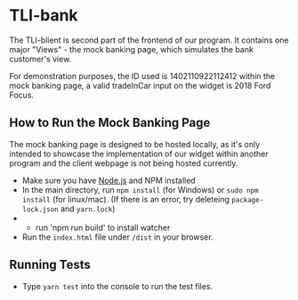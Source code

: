 # TLI-bank

The TLI-blient is second part of the frontend of our program. It contains one major "Views" - the mock banking page, which simulates the bank customer's view. 

For demonstration purposes, the ID used is 1402110922112412 within the mock banking page, a valid tradeInCar input on the widget is 2018 Ford Focus.

## How to Run the Mock Banking Page
The mock banking page is designed to be hosted locally, as it's only intended to showcase the implementation of our widget within another program and the client webpage is not being hosted currently.
- Make sure you have [Node.js](https://nodejs.org/en/download/) and NPM installed
- In the main directory, run `npm install` (for Windows) or `sudo npm install` (for linux/mac). (If there is an error, try deleteing `package-lock.json` and `yarn.lock`)
- - run 'npm run build' to install watcher
- Run the `index.html` file under `/dist` in your browser.

## Running Tests
- Type `yarn test` into the console to run the test files.
